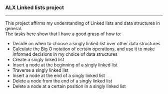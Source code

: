 ### ALX Linked lists project
***
This project affirms my understanding of Linked lists and data structures in general. <br>
The tasks here show that I have a good grasp of how to:
* Decide on when to choose a singly linked list over other data structures
* Calculate the Big O notation of certain operations, and use it to make informed decisions in my choice of data structures
* Create a singly linked list
* Insert a node at the beginning of a singly linked list
* Traverse a singly linked list
* Insert a node at the end of a singly linked list
* Delete a node from the end of a singly linked list
* Delete a node at a certain position in a singly linked list
